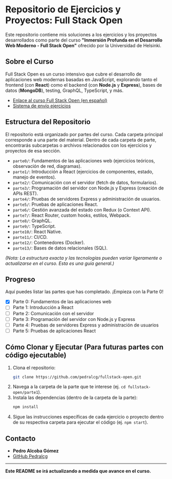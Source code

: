 # Repositorio de Ejercicios y Proyectos: Full Stack Open

Este repositorio contiene mis soluciones a los ejercicios y los proyectos desarrollados como parte del curso **"Inmersión Profunda en el Desarrollo Web Moderno - Full Stack Open"** ofrecido por la Universidad de Helsinki.

## Sobre el Curso

Full Stack Open es un curso intensivo que cubre el desarrollo de aplicaciones web modernas basadas en JavaScript, explorando tanto el frontend (con **React**) como el backend (con **Node.js** y **Express**), bases de datos (**MongoDB**), testing, GraphQL, TypeScript, y más.

* [Enlace al curso Full Stack Open (en español)](https://fullstackopen.com/es/)
* [Sistema de envío ejercicios](https://studies.cs.helsinki.fi/stats/courses/fullstackopen)

## Estructura del Repositorio

El repositorio está organizado por partes del curso. Cada carpeta principal corresponde a una parte del material. Dentro de cada carpeta de parte, encontrarás subcarpetas o archivos relacionados con los ejercicios y proyectos de esa sección.

* `parte0/`: Fundamentos de las aplicaciones web (ejercicios teóricos, observación de red, diagramas).
* `parte1/`: Introducción a React (ejercicios de componentes, estado, manejo de eventos).
* `parte2/`: Comunicación con el servidor (fetch de datos, formularios).
* `parte3/`: Programación del servidor con Node.js y Express (creación de APIs REST).
* `parte4/`: Pruebas de servidores Express y administración de usuarios.
* `parte5/`: Pruebas de aplicaciones React.
* `parte6/`: Gestión avanzada del estado con Redux (o Context API).
* `parte7/`: React Router, custom hooks, estilos, Webpack.
* `parte8/`: GraphQL.
* `parte9/`: TypeScript.
* `parte10/`: React Native.
* `parte11/`: CI/CD.
* `parte12/`: Contenedores (Docker).
* `parte13/`: Bases de datos relacionales (SQL).

*(Nota: La estructura exacta y las tecnologías pueden variar ligeramente o actualizarse en el curso. Esta es una guía general.)*

## Progreso

Aquí puedes listar las partes que has completado. ¡Empieza con la Parte 0!

- [x] Parte 0: Fundamentos de las aplicaciones web
- [ ] Parte 1: Introducción a React
- [ ] Parte 2: Comunicación con el servidor
- [ ] Parte 3: Programación del servidor con Node.js y Express
- [ ] Parte 4: Pruebas de servidores Express y administración de usuarios
- [ ] Parte 5: Pruebas de aplicaciones React

## Cómo Clonar y Ejecutar (Para futuras partes con código ejecutable)


1.  Clona el repositorio:
    ```bash
    git clone https://github.com/pedralcg/fullstack-open.git
    ```
2.  Navega a la carpeta de la parte que te interese (ej. `cd fullstack-open/parte1`).
3.  Instala las dependencias (dentro de la carpeta de la parte):
    ```bash
    npm install
    ```
4.  Sigue las instrucciones específicas de cada ejercicio o proyecto dentro de su respectiva carpeta para ejecutar el código (ej. `npm start`).

## Contacto

* **Pedro Alcoba Gómez**
* [GitHub Pedralcg](https://github.com/pedralcg)

---

**Este README se irá actualizando a medida que avance en el curso.**